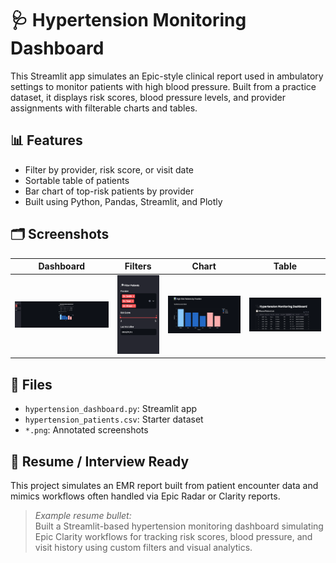 # 🩺 Hypertension Monitoring Dashboard

This Streamlit app simulates an Epic-style clinical report used in ambulatory settings to monitor patients with high blood pressure. Built from a practice dataset, it displays risk scores, blood pressure levels, and provider assignments with filterable charts and tables.

## 📊 Features

- Filter by provider, risk score, or visit date
- Sortable table of patients
- Bar chart of top-risk patients by provider
- Built using Python, Pandas, Streamlit, and Plotly

## 🗂️ Screenshots

| Dashboard | Filters | Chart | Table |
|-----------|---------|-------|-------|
| ![Overview](./dashboard.png) | ![Filters](./filters.png) | ![Chart](./bar_chart_risks.png) | ![Table](./table_patients.png) |

## 📁 Files

- `hypertension_dashboard.py`: Streamlit app
- `hypertension_patients.csv`: Starter dataset
- `*.png`: Annotated screenshots

## 📝 Resume / Interview Ready

This project simulates an EMR report built from patient encounter data and mimics workflows often handled via Epic Radar or Clarity reports.

> *Example resume bullet:*  
> Built a Streamlit-based hypertension monitoring dashboard simulating Epic Clarity workflows for tracking risk scores, blood pressure, and visit history using custom filters and visual analytics.


